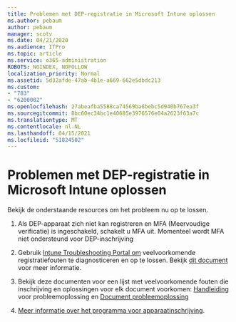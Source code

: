 ```yaml
---
title: Problemen met DEP-registratie in Microsoft Intune oplossen
ms.author: pebaum
author: pebaum
manager: scotv
ms.date: 04/21/2020
ms.audience: ITPro
ms.topic: article
ms.service: o365-administration
ROBOTS: NOINDEX, NOFOLLOW
localization_priority: Normal
ms.assetid: 5d32afde-47ab-4b1e-a669-662e5dbdc213
ms.custom:
- "783"
- "6200002"
ms.openlocfilehash: 27abeafba5588ca74569ba6bebc5d940b767ea3f
ms.sourcegitcommit: 8bc60ec34bc1e40685e3976576e04a2623f63a7c
ms.translationtype: MT
ms.contentlocale: nl-NL
ms.lasthandoff: 04/15/2021
ms.locfileid: "51824502"
---
```

# <a name="troubleshoot-issues-with-dep-enrollment-in-microsoft-intune"></a>Problemen met DEP-registratie in Microsoft Intune oplossen

Bekijk de onderstaande resources om het probleem nu op te lossen.
  
1. Als DEP-apparaat zich niet kan registreren en MFA (Meervoudige verificatie) is ingeschakeld, schakelt u MFA uit. Momenteel wordt MFA niet ondersteund voor DEP-inschrijving

2. Gebruik [Intune Troubleshooting Portal om](https://devicemanagement.microsoft.com/#blade/Microsoft_Intune_DeviceSettings/TroubleshootBlade) veelvoorkomende registratiefouten te diagnosticeren en op te lossen. Bekijk [dit document](https://docs.microsoft.com/intune/help-desk-operators) voor meer informatie.

3. Bekijk deze documenten voor een lijst met veelvoorkomende fouten die inschrijving en oplossingen voor elk document voorkomen: [Handleiding](https://support.microsoft.com/help/4039809/troubleshooting-ios-device-enrollment-in-intune) voor probleemoplossing en [Document probleemoplossing](https://docs.microsoft.com/troubleshoot/mem/intune/troubleshoot-device-enrollment-in-intune)

4. [Meer informatie over het programma voor apparaatinschrijving](https://docs.microsoft.com/intune/device-enrollment-program-enroll-ios).
